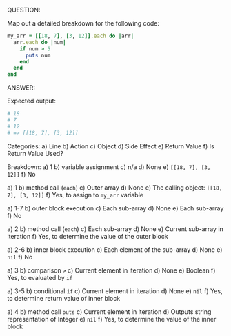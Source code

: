 QUESTION:

Map out a detailed breakdown for the following code:
```ruby
my_arr = [[18, 7], [3, 12]].each do |arr|
  arr.each do |num|
    if num > 5
      puts num
    end
  end
end
```

ANSWER:

Expected output:
```ruby
# 18
# 7
# 12
# => [[18, 7], [3, 12]]
```

Categories:
a) Line
b) Action
c) Object
d) Side Effect
e) Return Value
f) Is Return Value Used?

Breakdown:
a) 1
b) variable assignment
c) n/a
d) None
e) `[[18, 7], [3, 12]]`
f) No

a) 1
b) method call (`each`)
c) Outer array
d) None
e) The calling object: `[[18, 7], [3, 12]]`
f) Yes, to assign to `my_arr` variable

a) 1-7
b) outer block execution
c) Each sub-array
d) None
e) Each sub-array
f) No

a) 2
b) method call (`each`)
c) Each sub-array
d) None
e) Current sub-array in iteration
f) Yes, to determine the value of the outer block

a) 2-6
b) inner block execution
c) Each element of the sub-array
d) None
e) `nil`
f) No

a) 3
b) comparison `>`
c) Current element in iteration
d) None
e) Boolean
f) Yes, to evaluated by `if`

a) 3-5
b) conditional `if`
c) Current element in iteration
d) None
e) `nil`
f) Yes, to determine return value of inner block

a) 4
b) method call `puts`
c) Current element in iteration
d) Outputs string representation of Integer
e) `nil`
f) Yes, to determine the value of the inner block
